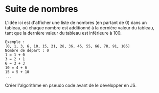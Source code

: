 # Suite de nombres

L'idée ici est d'afficher une liste de nombres (en partant de 0) dans un tableau, où chaque nombre est additionné à la dernière valeur du tableau, tant que la dernière valeur du tableau est inférieure à 100.

	Exemple :
	[0, 1, 3, 6, 10, 15, 21, 28, 36, 45, 55, 66, 78, 91, 105]
	Nombre de départ : 0
	1 = 1 + 0
	3 = 2 + 1
	6 = 3 + 3
	10 = 4 + 6
	15 = 5 + 10
	...

Créer l'algorithme en pseudo code avant de le développer en JS.